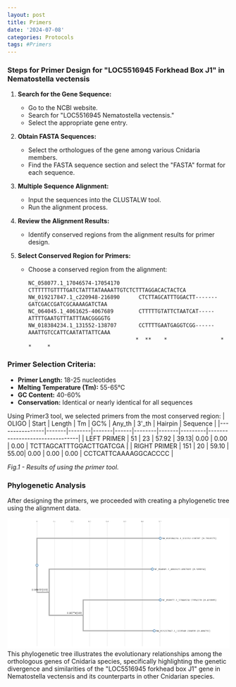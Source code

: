 ```yaml
---
layout: post
title: Primers
date: '2024-07-08'
categories: Protocols
tags: #Primers
---
```

### Steps for Primer Design for "LOC5516945 Forkhead Box J1" in Nematostella vectensis

1. **Search for the Gene Sequence:**
   - Go to the NCBI website.
   - Search for "LOC5516945 Nematostella vectensis."
   - Select the appropriate gene entry.

2. **Obtain FASTA Sequences:**
   - Select the orthologues of the gene among various Cnidaria members.
   - Find the FASTA sequence section and select the "FASTA" format for each sequence.

3. **Multiple Sequence Alignment:**
   - Input the sequences into the CLUSTALW tool.
   - Run the alignment process.

4. **Review the Alignment Results:**
   - Identify conserved regions from the alignment results for primer design.
   
5. **Select Conserved Region for Primers:**
   - Choose a conserved region from the alignment:
     ```plaintext
     NC_058077.1_17046574-17054170      CTTTTTTGTTTTGATCTATTTATAAAATTGTCTCTTTAGGACACTACTCA
     NW_019217847.1_c220948-216890      CTCTTAGCATTTGGACTT-------GATCGACCGATCGCAAAAGATCTAA
     NC_064045.1_4061625-4067689        CTTTTTGTATTCTAATCAT-----ATTTTGAATGTTTATTTAACGGGGTG
     NW_018384234.1_131552-138707       CCTTTTGAATGAGGTCGG------AAATTGTCCATTCAATATTATTCAAA
                                       *  **    *                 * *     *              
     ```

### Primer Selection Criteria:
- **Primer Length:** 18-25 nucleotides
- **Melting Temperature (Tm):** 55-65°C
- **GC Content:** 40-60%
- **Conservation:** Identical or nearly identical for all sequences

Using Primer3 tool, we selected primers from the most conserved region:
| OLIGO          | Start | Length | Tm    | GC%  | Any_th | 3'_th | Hairpin | Sequence                       |
|----------------|-------|--------|-------|------|--------|-------|---------|--------------------------------|
| LEFT PRIMER    | 51    | 23     | 57.92 | 39.13| 0.00   | 0.00  | 0.00    | TCTTAGCATTTGGACTTGATCGA        |
| RIGHT PRIMER   | 151   | 20     | 59.10 | 55.00| 0.00   | 0.00  | 0.00    | CCTCATTCAAAAGGCACCCC           |


_Fig.1 - Results of using the primer tool._

### Phylogenetic Analysis

After designing the primers, we proceeded with creating a phylogenetic tree using the alignment data.

![alt text](../images/input.fa.final_tree.nw.png)
This phylogenetic tree illustrates the evolutionary relationships among the orthologous genes of Cnidaria species, specifically highlighting the genetic divergence and similarities of the "LOC5516945 forkhead box J1" gene in Nematostella vectensis and its counterparts in other Cnidarian species.
